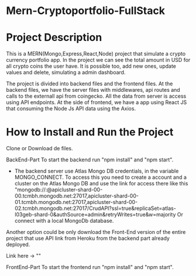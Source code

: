 # Mern-Cryptoportfolio-FullStack

# Project Description

This is a MERN(Mongo,Express,React,Node) project that simulate a crypto currency portfolio app. In the project we can see the total amount in USD for all crypto coins the user have. It is possible too, add new ones, update values and delete, simulating a admin dashboard.

The project is divided into backend files and the frontend files. At the backend files, we have the server files with middlewares, api routes and calls to the externall api from coingecko. All the data from server is access using API endpoints. At the side of frontend, we have a app using React JS that consuming the Node Js API data using the Axios. 

# How to Install and Run the Project

Clone or Download de files. 

BackEnd-Part
To start the backend run "npm install" and "npm start". 

* The backend server use Atlas Mongo DB credentials, in the variable MONGO_CONNECT. To access this you need to create a account and a cluster on the Atlas Mongo DB and use the link for access there like this "mongodb://<userName>:<password>@apicluster-shard-00-00.tcmbh.mongodb.net:27017,apicluster-shard-00-01.tcmbh.mongodb.net:27017,apicluster-shard-00-02.tcmbh.mongodb.net:27017/CrudAPI?ssl=true&replicaSet=atlas-l03geb-shard-0&authSource=admin&retryWrites=true&w=majority
Or connect with a local MongoDb database.

Another option could be only download the Front-End version of the entire project that use API link from Heroku from the backend part already deployed. 

Link here -> ""
  
FrontEnd-Part
To start the frontend run "npm install" and "npm start". 
  
  
